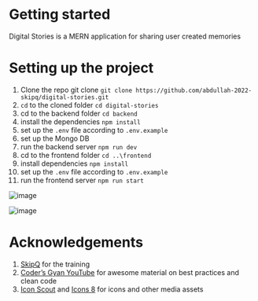 # Getting started

Digital Stories is a MERN application for sharing user created memories


# Setting up the project

1. Clone the repo git clone `git clone https://github.com/abdullah-2022-skipq/digital-stories.git`
2. `cd` to the cloned folder `cd digital-stories`
3. cd to the backend folder `cd backend`
4. install the dependencies `npm install`
5. set up the `.env` file according to `.env.example`
6. set up the Mongo DB 
7. run the backend server `npm run dev`
8. cd to the frontend folder `cd ..\frontend`
9. install dependencies `npm install`
10. set up the `.env` file according to `.env.example`
11. run the frontend server `npm run start`

![image](https://user-images.githubusercontent.com/111970567/214354455-351317f3-f01a-49d1-8e3a-7e33e927c490.png)

![image](https://user-images.githubusercontent.com/111970567/214355684-0d0e2183-f13b-43f1-ab2b-5bed94575838.png)



# Acknowledgements

1. [SkipQ](https://www.skipq.org) for the training 
2. [Coder’s Gyan YouTube](https://www.youtube.com/channel/UCo9xTRmg1SqQ5JSsA2fAgJw) for awesome material on best practices and clean code
3. [Icon Scout](https://www.iconscout.com) and [Icons 8](https://icons8.com/) for icons and other media assets
